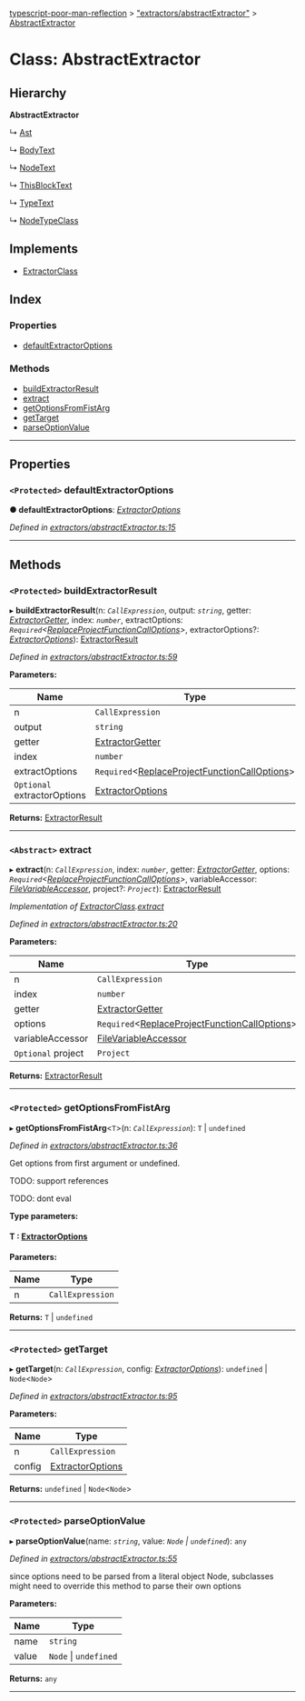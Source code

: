 [typescript-poor-man-reflection](../README.md) > ["extractors/abstractExtractor"](../modules/_extractors_abstractextractor_.md) > [AbstractExtractor](../classes/_extractors_abstractextractor_.abstractextractor.md)

# Class: AbstractExtractor

## Hierarchy

**AbstractExtractor**

↳  [Ast](_extractors_ast_.ast.md)

↳  [BodyText](_extractors_basic_bodytext_.bodytext.md)

↳  [NodeText](_extractors_basic_nodetext_.nodetext.md)

↳  [ThisBlockText](_extractors_basic_thisblocktext_.thisblocktext.md)

↳  [TypeText](_extractors_basic_typetext_.typetext.md)

↳  [NodeTypeClass](_extractors_nodetype_.nodetypeclass.md)

## Implements

* [ExtractorClass](../interfaces/_types_.extractorclass.md)

## Index

### Properties

* [defaultExtractorOptions](_extractors_abstractextractor_.abstractextractor.md#defaultextractoroptions)

### Methods

* [buildExtractorResult](_extractors_abstractextractor_.abstractextractor.md#buildextractorresult)
* [extract](_extractors_abstractextractor_.abstractextractor.md#extract)
* [getOptionsFromFistArg](_extractors_abstractextractor_.abstractextractor.md#getoptionsfromfistarg)
* [getTarget](_extractors_abstractextractor_.abstractextractor.md#gettarget)
* [parseOptionValue](_extractors_abstractextractor_.abstractextractor.md#parseoptionvalue)

---

## Properties

<a id="defaultextractoroptions"></a>

### `<Protected>` defaultExtractorOptions

**● defaultExtractorOptions**: *[ExtractorOptions](../interfaces/_types_.extractoroptions.md)*

*Defined in [extractors/abstractExtractor.ts:15](https://github.com/cancerberoSgx/typescript-poor-man-reflection/blob/56d0d74/src/extractors/abstractExtractor.ts#L15)*

___

## Methods

<a id="buildextractorresult"></a>

### `<Protected>` buildExtractorResult

▸ **buildExtractorResult**(n: *`CallExpression`*, output: *`string`*, getter: *[ExtractorGetter](../modules/_types_.md#extractorgetter)*, index: *`number`*, extractOptions: *`Required`<[ReplaceProjectFunctionCallOptions](../interfaces/_types_.replaceprojectfunctioncalloptions.md)>*, extractorOptions?: *[ExtractorOptions](../interfaces/_types_.extractoroptions.md)*): [ExtractorResult](../interfaces/_types_.extractorresult.md)

*Defined in [extractors/abstractExtractor.ts:59](https://github.com/cancerberoSgx/typescript-poor-man-reflection/blob/56d0d74/src/extractors/abstractExtractor.ts#L59)*

**Parameters:**

| Name | Type |
| ------ | ------ |
| n | `CallExpression` |
| output | `string` |
| getter | [ExtractorGetter](../modules/_types_.md#extractorgetter) |
| index | `number` |
| extractOptions | `Required`<[ReplaceProjectFunctionCallOptions](../interfaces/_types_.replaceprojectfunctioncalloptions.md)> |
| `Optional` extractorOptions | [ExtractorOptions](../interfaces/_types_.extractoroptions.md) |

**Returns:** [ExtractorResult](../interfaces/_types_.extractorresult.md)

___
<a id="extract"></a>

### `<Abstract>` extract

▸ **extract**(n: *`CallExpression`*, index: *`number`*, getter: *[ExtractorGetter](../modules/_types_.md#extractorgetter)*, options: *`Required`<[ReplaceProjectFunctionCallOptions](../interfaces/_types_.replaceprojectfunctioncalloptions.md)>*, variableAccessor: *[FileVariableAccessor](../modules/_types_.md#filevariableaccessor)*, project?: *`Project`*): [ExtractorResult](../interfaces/_types_.extractorresult.md)

*Implementation of [ExtractorClass](../interfaces/_types_.extractorclass.md).[extract](../interfaces/_types_.extractorclass.md#extract)*

*Defined in [extractors/abstractExtractor.ts:20](https://github.com/cancerberoSgx/typescript-poor-man-reflection/blob/56d0d74/src/extractors/abstractExtractor.ts#L20)*

**Parameters:**

| Name | Type |
| ------ | ------ |
| n | `CallExpression` |
| index | `number` |
| getter | [ExtractorGetter](../modules/_types_.md#extractorgetter) |
| options | `Required`<[ReplaceProjectFunctionCallOptions](../interfaces/_types_.replaceprojectfunctioncalloptions.md)> |
| variableAccessor | [FileVariableAccessor](../modules/_types_.md#filevariableaccessor) |
| `Optional` project | `Project` |

**Returns:** [ExtractorResult](../interfaces/_types_.extractorresult.md)

___
<a id="getoptionsfromfistarg"></a>

### `<Protected>` getOptionsFromFistArg

▸ **getOptionsFromFistArg**<`T`>(n: *`CallExpression`*): `T` \| `undefined`

*Defined in [extractors/abstractExtractor.ts:36](https://github.com/cancerberoSgx/typescript-poor-man-reflection/blob/56d0d74/src/extractors/abstractExtractor.ts#L36)*

Get options from first argument or undefined.

TODO: support references

TODO: dont eval

**Type parameters:**

#### T :  [ExtractorOptions](../interfaces/_types_.extractoroptions.md)
**Parameters:**

| Name | Type |
| ------ | ------ |
| n | `CallExpression` |

**Returns:** `T` \| `undefined`

___
<a id="gettarget"></a>

### `<Protected>` getTarget

▸ **getTarget**(n: *`CallExpression`*, config: *[ExtractorOptions](../interfaces/_types_.extractoroptions.md)*): `undefined` \| `Node`<`Node`>

*Defined in [extractors/abstractExtractor.ts:95](https://github.com/cancerberoSgx/typescript-poor-man-reflection/blob/56d0d74/src/extractors/abstractExtractor.ts#L95)*

**Parameters:**

| Name | Type |
| ------ | ------ |
| n | `CallExpression` |
| config | [ExtractorOptions](../interfaces/_types_.extractoroptions.md) |

**Returns:** `undefined` \| `Node`<`Node`>

___
<a id="parseoptionvalue"></a>

### `<Protected>` parseOptionValue

▸ **parseOptionValue**(name: *`string`*, value: *`Node` \| `undefined`*): `any`

*Defined in [extractors/abstractExtractor.ts:55](https://github.com/cancerberoSgx/typescript-poor-man-reflection/blob/56d0d74/src/extractors/abstractExtractor.ts#L55)*

since options need to be parsed from a literal object Node, subclasses might need to override this method to parse their own options

**Parameters:**

| Name | Type |
| ------ | ------ |
| name | `string` |
| value | `Node` \| `undefined` |

**Returns:** `any`

___

